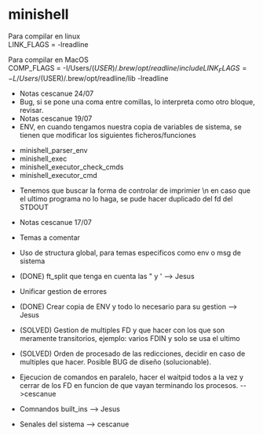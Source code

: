 # minishell

Para compilar en linux  
LINK_FLAGS = -lreadline  

Para compilar en MacOS  
COMP_FLAGS = -I/Users/$(USER)/.brew/opt/readline/include  
LINK_FLAGS = -L/Users/$(USER)/.brew/opt/readline/lib -lreadline

- Notas cescanue 24/07
- Bug, si se pone una coma entre comillas, lo interpreta como otro bloque, revisar.
- Notas cescanue 19/07
- ENV, en cuando tengamos nuestra copia de variables de sistema, se tienen que modificar los siguientes ficheros/funciones
*	minishell_parser_env
*	minishell_exec
*	minishell_executor_check_cmds
*	minishell_executor_cmd
- Tenemos que buscar la forma de controlar de imprimier \n en caso que el ultimo programa no lo haga, se pude hacer duplicado del fd del STDOUT

- Notas cescanue 17/07

- Temas a comentar
- Uso de structura global, para temas especificos como env o msg de sistema
- (DONE) ft_split que tenga en cuenta las " y ' --> Jesus
- Unificar gestion de errores
- (DONE) Crear copia de ENV y todo lo necesario para su gestion --> Jesus
- (SOLVED) Gestion de multiples FD y que hacer con los que son meramente transitorios, ejemplo: varios FDIN y solo se usa el ultimo
- (SOLVED) Orden de procesado de las redicciones, decidir en caso de multiples que hacer. Posible BUG de diseño (solucionable). 
- Ejecucion de comandos en paralelo, hacer el waitpid todos a la vez y cerrar de los FD en funcion de que vayan terminando los procesos. -->cescanue
- Comnandos built_ins --> Jesus
- Senales del sistema --> cescanue